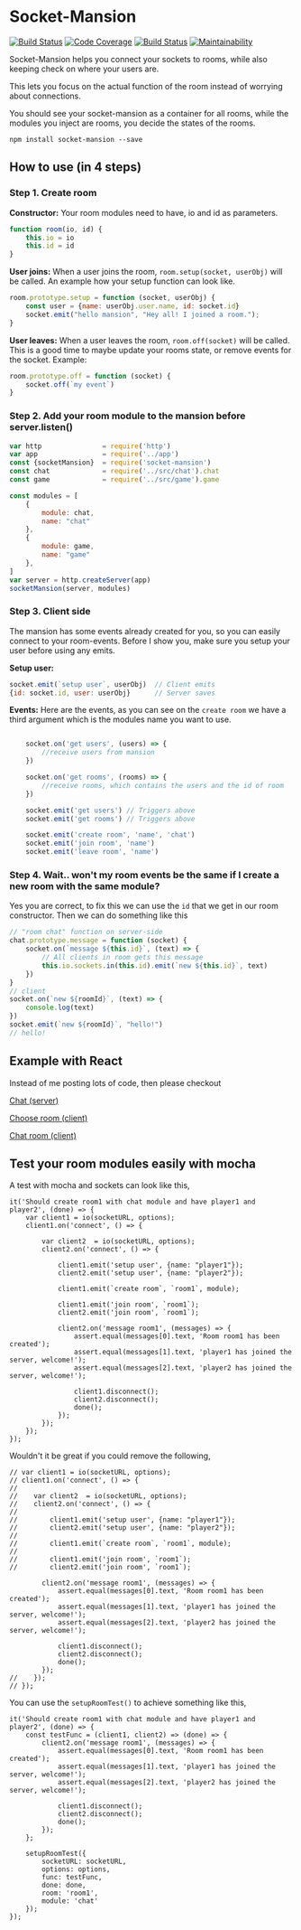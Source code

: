 # Socket-Mansion
[![Build Status](https://travis-ci.org/Nicklas766/socket-mansion.svg?branch=master)](https://travis-ci.org/Nicklas766/socket-mansion)
[![Code Coverage](https://scrutinizer-ci.com/g/Nicklas766/socket-mansion/badges/coverage.png?b=master)](https://scrutinizer-ci.com/g/Nicklas766/socket-mansion/?branch=master)
[![Build Status](https://scrutinizer-ci.com/g/Nicklas766/socket-mansion/badges/build.png?b=master)](https://scrutinizer-ci.com/g/Nicklas766/socket-mansion/build-status/master)
[![Maintainability](https://api.codeclimate.com/v1/badges/691a969af6b675e62128/maintainability)](https://codeclimate.com/github/Nicklas766/socket-mansion/maintainability)

Socket-Mansion helps you connect your sockets to rooms, while also keeping check
on where your users are.

This lets you focus on the actual function of the room instead of worrying about
connections.

You should see your socket-mansion as a container for all rooms, while the modules
you inject are rooms, you decide the states of the rooms.

```
npm install socket-mansion --save
```
## How to use (in 4 steps)

### Step 1. Create room

**Constructor:**
Your room modules need to have, io and id as parameters.
```javascript
function room(io, id) {
    this.io = io
    this.id = id
}
```

**User joins:**
When a user joins the room, `room.setup(socket, userObj)` will be called. An example
how your setup function can look like.
```javascript
room.prototype.setup = function (socket, userObj) {
    const user = {name: userObj.user.name, id: socket.id}
    socket.emit("hello mansion", "Hey all! I joined a room.");
}
```

**User leaves:**
When a user leaves the room, `room.off(socket)` will be called. This is a good
time to maybe update your rooms state, or remove events for the socket. Example:
```javascript
room.prototype.off = function (socket) {
    socket.off(`my event`)
}
```

### Step 2. Add your room module to the mansion before server.listen()


```javascript
var http               = require('http')
var app                = require('../app')
const {socketMansion}  = require('socket-mansion')
const chat             = require('../src/chat').chat
const game             = require('../src/game').game

const modules = [
    {
        module: chat,
        name: "chat"
    },
    {
        module: game,
        name: "game"
    },
]
var server = http.createServer(app)
socketMansion(server, modules)
```


### Step 3. Client side

The mansion has some events already created for you, so you can easily connect
to your room-events. Before I show you, make sure you setup your user before
using any emits.

**Setup user:**
```javascript
socket.emit(`setup user`, userObj)  // Client emits
{id: socket.id, user: userObj}      // Server saves
```

**Events:**
Here are the events, as you can see on the `create room` we have a third argument
which is the modules name you want to use.

```javascript

    socket.on('get users', (users) => {
        //receive users from mansion
    })

    socket.on('get rooms', (rooms) => {
        //receive rooms, which contains the users and the id of room
    })

    socket.emit('get users') // Triggers above
    socket.emit('get rooms') // Triggers above

    socket.emit('create room', 'name', 'chat')
    socket.emit('join room', 'name')
    socket.emit('leave room', 'name')


```

### Step 4. Wait.. won't my room events be the same if I create a new room with the same module?
Yes you are correct, to fix this we can use the `id` that we get in our room
constructor. Then we can do something like this

```javascript
// "room chat" function on server-side
chat.prototype.message = function (socket) {
    socket.on(`message ${this.id}`, (text) => {
        // All clients in room gets this message
        this.io.sockets.in(this.id).emit(`new ${this.id}`, text)
    })
}
// client
socket.on(`new ${roomId}`, (text) => {
    console.log(text)
})
socket.emit(`new ${roomId}`, "hello!")
// hello!
```

## Example with React

Instead of me posting lots of code, then please checkout

[Chat (server)](https://github.com/Nicklas766/socket-mansion/blob/master/src/chat.js)

[Choose room (client)](https://github.com/Nicklas766/socket-mansion/blob/master/client/app/compontents/page/Home.js)

[Chat room (client)](https://github.com/Nicklas766/socket-mansion/blob/master/client/app/compontents/page/Chat.js)

## Test your room modules easily with mocha

A test with mocha and sockets can look like this,

```
it('Should create room1 with chat module and have player1 and player2', (done) => {
    var client1 = io(socketURL, options);
    client1.on('connect', () => {

        var client2  = io(socketURL, options);
        client2.on('connect', () => {

            client1.emit('setup user', {name: "player1"});
            client2.emit('setup user', {name: "player2"});

            client1.emit(`create room`, `room1`, module);

            client1.emit('join room', `room1`);
            client2.emit('join room', `room1`);

            client2.on('message room1', (messages) => {
                assert.equal(messages[0].text, 'Room room1 has been created');
                assert.equal(messages[1].text, 'player1 has joined the server, welcome!');
                assert.equal(messages[2].text, 'player2 has joined the server, welcome!');

                client1.disconnect();
                client2.disconnect();
                done();
            });
        });
    });
});
```

Wouldn't it be great if you could remove the following,

```
// var client1 = io(socketURL, options);
// client1.on('connect', () => {
//
//    var client2  = io(socketURL, options);
//    client2.on('connect', () => {
//
//        client1.emit('setup user', {name: "player1"});
//        client2.emit('setup user', {name: "player2"});
//
//        client1.emit(`create room`, `room1`, module);
//
//        client1.emit('join room', `room1`);
//        client2.emit('join room', `room1`);

        client2.on('message room1', (messages) => {
            assert.equal(messages[0].text, 'Room room1 has been created');
            assert.equal(messages[1].text, 'player1 has joined the server, welcome!');
            assert.equal(messages[2].text, 'player2 has joined the server, welcome!');

            client1.disconnect();
            client2.disconnect();
            done();
        });
//    });
// });
```

You can use the `setupRoomTest()` to achieve something like this,

```
it('Should create room1 with chat module and have player1 and player2', (done) => {
    const testFunc = (client1, client2) => (done) => {
        client2.on('message room1', (messages) => {
            assert.equal(messages[0].text, 'Room room1 has been created');
            assert.equal(messages[1].text, 'player1 has joined the server, welcome!');
            assert.equal(messages[2].text, 'player2 has joined the server, welcome!');

            client1.disconnect();
            client2.disconnect();
            done();
        });
    };

    setupRoomTest({
        socketURL: socketURL,
        options: options,
        func: testFunc,
        done: done,
        room: 'room1',
        module: 'chat'
    });
});
```
